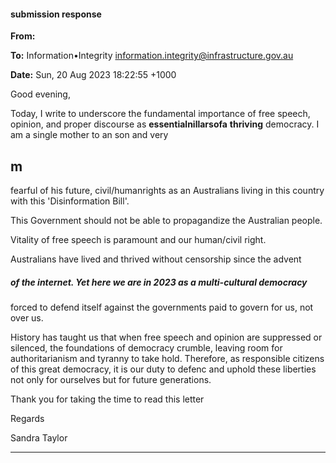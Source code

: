 #### submission response

**From:**

**To:** Information•Integrity [<information.integrity@infrastructure.gov.au>](mailto:information.integrity@infrastructure.gov.au)

**Date:** Sun, 20 Aug 2023 18:22:55 +1000

Good evening,

Today, I write to underscore the fundamental importance of free speech,
opinion, and proper discourse as **essentialnillarsofa** **thriving**
democracy. I am a single mother to an son and very
## m
fearful of his future, civil/humanrights as an Australians living in
this country with this 'Disinformation Bill'.

This Government should not be able to propagandize the Australian
people.

Vitality of free speech is paramount and our human/civil right.

Australians have lived and thrived without censorship since the advent
##### of the internet. Yet here we are in 2023 as a multi-cultural democracy
forced to defend itself against the governments paid to govern for us,
not over us.

History has taught us that when free speech and opinion are suppressed
or silenced, the foundations of democracy crumble, leaving room for
authoritarianism and tyranny to take hold.
Therefore, as responsible citizens of this great democracy, it is our
duty to defenc and uphold these liberties not only for ourselves but for
future generations.

Thank you for taking the time to read this letter

Regards

Sandra Taylor


-----

